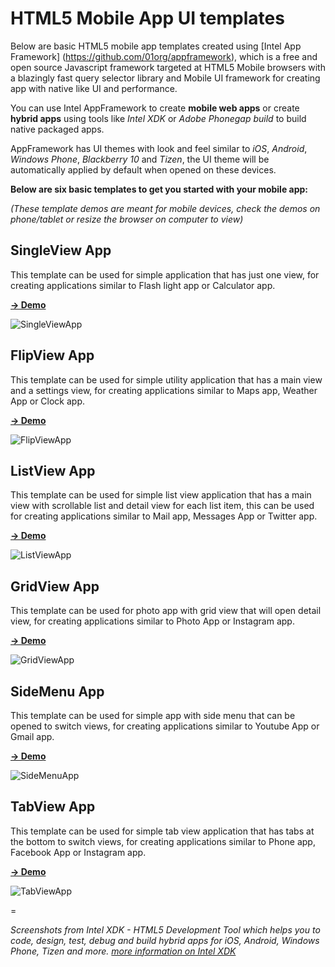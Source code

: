 HTML5 Mobile App UI templates
=============================

Below are basic HTML5 mobile app templates created using [Intel App Framework] (https://github.com/01org/appframework), which is a free and open source Javascript framework targeted at HTML5 Mobile browsers with a blazingly fast query selector library and Mobile UI framework for creating app with native like UI and performance.

You can use Intel AppFramework to create __mobile web apps__ or create __hybrid apps__ using tools like _Intel XDK_ or _Adobe Phonegap build_ to build native packaged apps.

AppFramework has UI themes with look and feel similar to _iOS_, _Android_, _Windows Phone_, _Blackberry 10_ and _Tizen_, the UI theme will be automatically applied by default when opened on these devices.

__Below are six basic templates to get you started with your mobile app:__

_(These template demos are meant for mobile devices, check the demos on phone/tablet or resize the browser on computer to view)_

SingleView App
-
This template can be used for simple application that has just one view, for creating applications similar to Flash light app or Calculator app. 

[__&rarr; Demo__](http://htmlpreview.github.io/?https://raw.github.com/krisrak/appframework-templates/master/index-SingleViewApp.html)

![SingleViewApp](https://raw.github.com/krisrak/appframework-templates/master/screenshots/SingleViewApp.png)

FlipView App
-
This template can be used for simple utility application that has a main view and a settings view, for creating applications similar to Maps app, Weather App or Clock app. 

[__&rarr; Demo__](http://htmlpreview.github.io/?https://raw.github.com/krisrak/appframework-templates/master/index-FlipViewApp.html)

![FlipViewApp](https://raw.github.com/krisrak/appframework-templates/master/screenshots/FlipViewApp.png)

ListView App
-
This template can be used for simple list view application that has a main view with scrollable list and detail view for each list item, this can be used for creating applications similar to Mail app, Messages App or Twitter app.

[__&rarr; Demo__](http://htmlpreview.github.io/?https://raw.github.com/krisrak/appframework-templates/master/index-ListViewApp.html)

![ListViewApp](https://raw.github.com/krisrak/appframework-templates/master/screenshots/ListViewApp.png)

GridView App
-
This template can be used for photo app with grid view that will open detail view, for creating applications similar to Photo App or Instagram app.

[__&rarr; Demo__](http://htmlpreview.github.io/?https://raw.github.com/krisrak/appframework-templates/master/index-GridViewApp.html)

![GridViewApp](https://raw.github.com/krisrak/appframework-templates/master/screenshots/GridViewApp.png)

SideMenu App
-
This template can be used for simple app with side menu that can be opened to switch views, for creating applications similar to Youtube App or Gmail app.

[__&rarr; Demo__](http://htmlpreview.github.io/?https://raw.github.com/krisrak/appframework-templates/master/index-SideMenuApp.html)

![SideMenuApp](https://raw.github.com/krisrak/appframework-templates/master/screenshots/SideMenuApp.png)

TabView App
-
This template can be used for simple tab view application that has tabs at the bottom to switch views, for creating applications similar to Phone app, Facebook App or Instagram app.

[__&rarr; Demo__](http://htmlpreview.github.io/?https://raw.github.com/krisrak/appframework-templates/master/index-TabViewApp.html)

![TabViewApp](https://raw.github.com/krisrak/appframework-templates/master/screenshots/TabViewApp.png)

=

_Screenshots from Intel XDK - HTML5 Development Tool which helps you to code, design, test, debug and build hybrid apps for iOS, Android, Windows Phone, Tizen and more. [more information on Intel XDK](http://xdk-software.intel.com/)_
